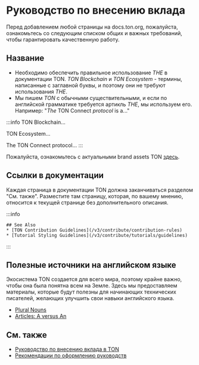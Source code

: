 # Руководство по внесению вклада

Перед добавлением любой страницы на docs.ton.org, пожалуйста, ознакомьтесь со следующим списком общих и важных требований, чтобы гарантировать качественную работу.

## Название

- Необходимо обеспечить правильное использование *THE* в документации TON. *TON Blockchain* и *TON Ecosystem* - термины, написанные с заглавной буквы, и поэтому они не требуют использования *THE*.
- Мы пишем *TON* с обычными существительными, и если по английской грамматике требуется артикль *THE*, мы используем его. Например: "*The* TON Connect *protocol* is a..."

:::info
TON Blockchain...

TON Ecosystem...

The TON Connect protocol...
:::

Пожалуйста, ознакомьтесь с актуальными brand assets TON [здесь](https://ton.org/en/brand-assets).

## Ссылки в документации

Каждая страница в документации TON должна заканчиваться разделом "См. также". Разместите там страницу, которая, по вашему мнению, относится к текущей странице без дополнительного описания.

:::info

```
## See Also
* [TON Contribution Guidelines](/v3/contribute/contribution-rules)
* [Tutorial Styling Guidelines](/v3/contribute/tutorials/guidelines)
```

:::

## Полезные источники на английском языке

Экосистема TON создается для всего мира, поэтому крайне важно, чтобы она была понятна всем на Земле. Здесь мы предоставляем материалы, которые будут полезны для начинающих технических писателей, желающих улучшить свои навыки английского языка.

- [Plural Nouns](https://www.grammarly.com/blog/plural-nouns/)
- [Articles: A versus An](https://owl.purdue.edu/owl/general_writing/grammar/articles_a_versus_an.html)

## См. также

- [Руководство по внесению вклада в TON](/v3/contribute/contribution-rules)
- [Рекомендации по оформлению руководств](/v3/contribute/tutorials/guidelines)
